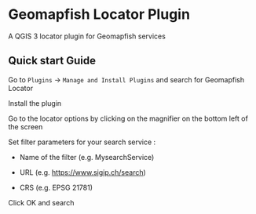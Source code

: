# Geomapfish Locator Plugin
A QGIS 3 locator plugin for Geomapfish services

## Quick start Guide

Go to `Plugins` -> `Manage and Install Plugins` and search for Geomapfish Locator

Install the plugin

Go to the locator options by clicking on the magnifier on the bottom left of the screen

Set filter parameters for your search service :

* Name of the filter (e.g. MysearchService)

* URL (e.g. https://www.sigip.ch/search)

* CRS (e.g. EPSG 21781)

Click OK and search

